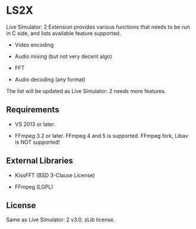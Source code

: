 LS2X
====

Live Simulator: 2 Extension provides various functions that needs to be run in C side, and lists available feature supported.

* Video encoding

* Audio mixing (but not very decent algo)

* FFT

* Audio decoding (any format)

The list will be updated as Live Simulator: 2 needs more features.

Requirements
------------

* VS 2013 or later.

* FFmpeg 3.2 or later. FFmpeg 4 and 5 is supported. FFmpeg fork, Libav is NOT supported!

External Libraries
------------------

* KissFFT (BSD 3-Clause License)

* FFmpeg (LGPL)

License
-------

Same as Live Simulator: 2 v3.0, zLib license.
